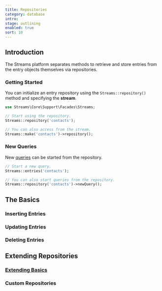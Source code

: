 ```yaml
---
title: Repositories
category: database
intro: 
stage: outlining
enabled: true
sort: 10
---
```


## Introduction

The Streams platform separates methods to retrieve and store entries from the entry objects themselves via repositories.

### Getting Started

You can initialize an entry repository using the `Streams::repository()` method and specifying the **stream**.

```php
use Streams\Core\Support\Facades\Streams;

// Start using the repository.
Streams::repository('contacts');

// You can also access from the stream.
Streams::make('contacts')->repository();
```

### New Queries

New [queries](querying) can be started from the repository.

```php
// Start a new query.
Streams::entries('contacts');

// You can also start queries from the repository.
Streams::repository('contacts')->newQuery();
```

## The Basics
### Inserting Entries
### Updating Entries
### Deleting Entries
## Extending Repositories
### [Extending Basics](extending)
### Custom Repositories
